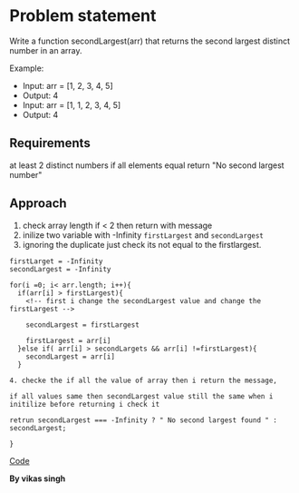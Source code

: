 # Problem statement
Write a function secondLargest(arr) that returns the second largest distinct number in an array.

Example:
- Input: arr = [1, 2, 3, 4, 5]
- Output: 4
- Input: arr = [1, 1, 2, 3, 4, 5]
- Output: 4

## Requirements
at least 2 distinct numbers
if all elements equal return "No second largest number"


## Approach
1. check array length if < 2 then return with message
2. inilize two variable with -Infinity `firstLargest` and `secondLargest` 
3. ignoring the duplicate just check its not equal to the firstlargest.

``` 
firstLarget = -Infinity
secondLargest = -Infinity

for(i =0; i< arr.length; i++){
  if(arr[i] > firstLargest){
    <!-- first i change the secondLargest value and change the firstLargest -->

    secondLargest = firstLargest
    
    firstLargest = arr[i]
  }else if( arr[i] > secondLargets && arr[i] !=firstLargest){
    secondLargest = arr[i]
  }

4. checke the if all the value of array then i return the message, 

if all values same then secondLargest value still the same when i initilize before returning i check it

retrun secondLargest === -Infinity ? " No second largest found " : secondLargest;

}
```

[Code](./solution.js)

**By vikas singh**